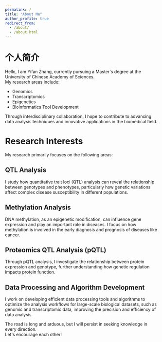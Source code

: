 ```yaml
---
permalink: /
title: "About Me"
author_profile: true
redirect_from: 
  - /about/
  - /about.html
---
```

个人简介
========
Hello, I am Yifan Zhang, currently pursuing a Master's degree at the University of Chinese Academy of Sciences.  
My research areas include:  
- Genomics  
- Transcriptomics  
- Epigenetics  
- Bioinformatics Tool Development  

Through interdisciplinary collaboration, I hope to contribute to advancing data analysis techniques and innovative applications in the biomedical field.


Research Interests
========

My research primarily focuses on the following areas: 

QTL Analysis
--------
I study how quantitative trait loci (QTL) analysis can reveal the relationship between genotypes and phenotypes, particularly how genetic variations affect complex disease susceptibility in different populations.


Methylation Analysis
------
DNA methylation, as an epigenetic modification, can influence gene expression and play an important role in diseases. I focus on how methylation is involved in the early diagnosis and prognosis of diseases like cancer.


Proteomics QTL Analysis (pQTL)
------
Through pQTL analysis, I investigate the relationship between protein expression and genotype, further understanding how genetic regulation impacts protein function.


Data Processing and Algorithm Development 
------
I work on developing efficient data processing tools and algorithms to optimize the analysis workflows for large-scale biological datasets, such as genomic and transcriptomic data, improving the precision and efficiency of data analysis.

The road is long and arduous, but I will persist in seeking knowledge in every direction.  
Let's encourage each other!

